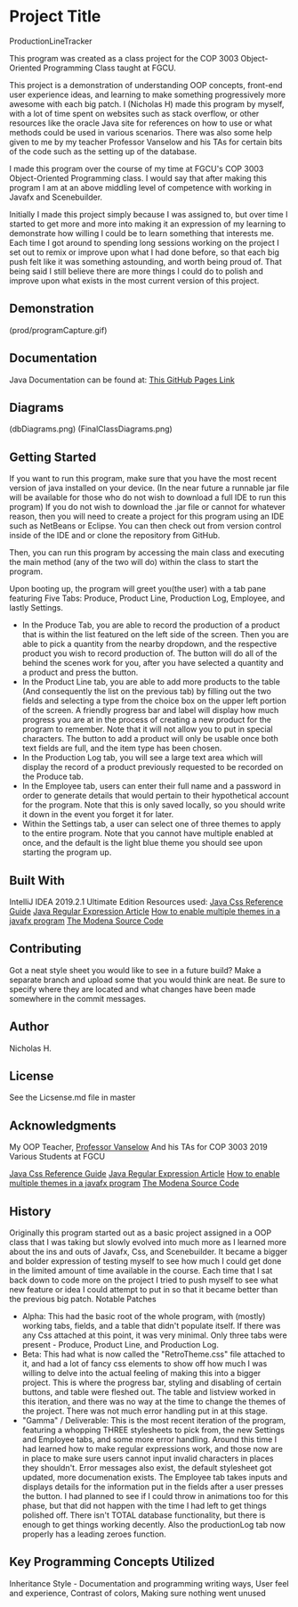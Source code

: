
# Project Title
ProductionLineTracker

This program was created as a class project for the COP 3003 Object-Oriented Programming Class taught at FGCU. 

This project is a demonstration of understanding OOP concepts, front-end user experience ideas, and learning to make something progressively more awesome with each big patch.
I (Nicholas H) made this program by myself, with a lot of time spent on websites such as stack overflow, or other resources like the oracle Java site for references on how to use or what methods could be used in various scenarios. There was also some help given to me by my teacher Professor Vanselow and his TAs for certain bits of the code such as the setting up of the database.

I made this program over the course of my time at FGCU's COP 3003 Object-Oriented Programming class. I would say that after making this program I am at an above middling level of competence with working in Javafx and Scenebuilder.

Initially I made this project simply because I was assigned to, but over time I started to get more and more into making it an expression of my learning to demonstrate how willing I could be to learn something that interests me. Each time I got around to spending long sessions working on the project I set out to remix or improve upon what I had done before, so that each big push felt like it was something astounding, and worth being proud of. That being said I still believe there are more things I could do to polish and improve upon what exists in the most current version of this project.

## Demonstration
(prod/programCapture.gif)

## Documentation
Java Documentation can be found at:
[This GitHub Pages Link](https://anagalacticruby.github.io/ProductionLineTracker/)

## Diagrams
(dbDiagrams.png)
(FinalClassDiagrams.png)
## Getting Started

If you want to run this program, make sure that you have the most recent version of java installed on your device. (In the near future a runnable jar file will be available for those who do not wish to download a full IDE to run this program)
If you do not wish to download the .jar file or cannot for whatever reason, then you will need to create a project for this program using an IDE such as NetBeans or Eclipse. You can then check out from version control inside of the IDE and or clone the repository from GitHub.

Then, you can run this program by accessing the main class and executing the main method (any of the two will do) within the class to start the program.

Upon booting up, the program will greet you(the user) with a tab pane featuring Five Tabs: Produce, Product Line, Production Log, Employee, and lastly Settings.
- In the Produce Tab, you are able to record the production of a product that is within the list featured on the left side of the screen. Then you are able to pick a quantity from the nearby dropdown, and the respective product you wish to record production of. The button will do all of the behind the scenes work for you, after you have selected a quantity and a product and press the button.
- In the Product Line tab, you are able to add more products to the table (And consequently the list on the previous tab) by filling out the two fields and selecting a type from the choice box on the upper left portion of the screen. A friendly progress bar and label will display how much progress you are at in the process of creating a new product for the program to remember. Note that it will not allow you to put in special characters. The button to add a product will only be usable once both text fields are full, and the item type has been chosen.
- In the Production Log tab, you will see a large text area which will display the record of a product previously requested to be recorded on the Produce tab.
- In the Employee tab, users can enter their full name and a password in order to generate details that would pertain to their hypothetical account for the program. Note that this is only saved locally, so you should write it down in the event you forget it for later.
- Within the Settings tab, a user can select one of three themes to apply to the entire program. Note that you cannot have multiple enabled at once, and the default is the light blue theme you should see upon starting the program up.

## Built With
IntelliJ IDEA 2019.2.1 Ultimate Edition
Resources used: 
[Java Css Reference Guide](https://docs.oracle.com/javase/9/docs/api/javafx/scene/doc-files/cssref.html)
[Java Regular Expression Article](https://www.vogella.com/tutorials/JavaRegularExpressions/article.html)
[How to enable multiple themes in a javafx program](https://stackoverflow.com/questions/49159286/make-a-dark-mode-with-javafx)
[The Modena Source Code](https://gist.github.com/maxd/63691840fc372f22f470)
## Contributing
Got a neat style sheet you would like to see in a future build? Make a separate branch and upload some that you would think are neat. Be sure to specify where they are located and what changes have been made somewhere in the commit messages.

## Author
Nicholas H.

## License
See the Licsense.md file in master

## Acknowledgments
My OOP Teacher, [Professor Vanselow](https://github.com/profvanselow)
And his TAs for COP 3003 2019
Various Students at FGCU

[Java Css Reference Guide](https://docs.oracle.com/javase/9/docs/api/javafx/scene/doc-files/cssref.html)
[Java Regular Expression Article](https://www.vogella.com/tutorials/JavaRegularExpressions/article.html)
[How to enable multiple themes in a javafx program](https://stackoverflow.com/questions/49159286/make-a-dark-mode-with-javafx)
[The Modena Source Code](https://gist.github.com/maxd/63691840fc372f22f470)

## History
Originally this program started out as a basic project assigned in a OOP class that I was taking but slowly evolved into much more as I learned more about the ins and outs of Javafx, Css, and Scenebuilder. It became a bigger and bolder expression of testing myself to see how much I could get done in the limited amount of time available in the course. Each time that I sat back down to code more on the project I tried to push myself to see what new feature or idea I could attempt to put in so that it became better than the previous big patch.
Notable Patches 
- Alpha: This had the basic root of the whole program, with (mostly) working tabs, fields, and a table that didn't populate itself. If there was any Css attached at this point, it was very minimal. Only three tabs were present - Produce, Product Line, and Production Log.
- Beta: This had what is now called the "RetroTheme.css" file attached to it, and had a lot of fancy css elements to show off how much I was willing to delve into the actual feeling of making this into a bigger project. This is where the progress bar, styling and disabling of certain buttons, and table were fleshed out. The table and listview worked in this iteration, and there was no way at the time to change the themes of the project. There was not much error handling put in at this stage.
- "Gamma" / Deliverable: This is the most recent iteration of the program, featuring a whopping THREE stylesheets to pick from, the new Settings and Employee tabs, and some more error handling. Around this time I had learned how to make regular expressions work, and those now are in place to make sure users cannot input invalid characters in places they shouldn't. Error messages also exist, the default stylesheet got updated, more documenation exists. The Employee tab takes inputs and displays details for the information put in the fields after a user presses the button. I had planned to see if I could throw in animations too for this phase, but that did not happen with the time I had left to get things polished off. There isn't TOTAL database functionality, but there is enough to get things working decently. Also the productionLog tab now properly has a leading zeroes function.
## Key Programming Concepts Utilized
Inheritance
Style - Documentation and programming writing ways, User feel and experience, Contrast of colors, Making sure nothing went unused
